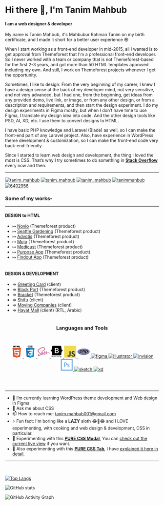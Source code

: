 # Hi there 👋, I'm Tanim Mahbub
#### I am a web designer & developer

My name is Tanim Mahbub, it's Mahbubur Rahman Tanim on my birth certificate, and I made it short for a better user experience 😎

When I start working as a front-end developer in mid-2015, all I wanted is to get approval from Themeforest that I'm a professional front-end developer. So I never worked with a team or company that is not Themeforest-based for the first 2-3 years, and got more than 50 HTML templates approved including my own. And still, I work on Themeforest projects whenever I get the opportunity.

Sometimes, I like to design. From the very beginning of my career, I knew I have a design sense at the back of my developer mind, not very sensitive, and not very advanced, but I had one, from the beginning, get ideas from any provided demo, live link, or image, or from any other design, or from a description and requirements, and then start the design experiment.
I do my design experiments in Figma mostly, but when I don’t have time to use Figma, I translate my design idea into code. And the other design tools like PSD, AI, XD, etc. I use them to convert designs to HTML.

I have basic PHP knowledge and Laravel (Blade) as well, so I can make the front-end part of any Laravel project.
Also, have experience in WordPress theme development & customization, so I can make the front-end code very back-end-friendly.

Since I started to learn web design and development, the thing I loved the most is CSS. That’s why I try sometimes to do something in [**Stack Overflow**](https://stackoverflow.com/users/6402956/tanim) every now and then.
---- ----- ------ ----

<p align="left">
<a href="https://codepen.io/tanim_mahbub" target="blank"><img align="center" src="https://raw.githubusercontent.com/rahuldkjain/github-profile-readme-generator/master/src/images/icons/Social/codepen.svg" alt="tanim_mahbub" height="30" width="40" /></a>
<a href="https://dev.to/tanim_mahbub" target="blank"><img align="center" src="https://raw.githubusercontent.com/rahuldkjain/github-profile-readme-generator/master/src/images/icons/Social/devto.svg" alt="tanim_mahbub" height="30" width="40" /></a>
<a href="https://twitter.com/tanim_mahbub" target="blank"><img align="center" src="https://raw.githubusercontent.com/rahuldkjain/github-profile-readme-generator/master/src/images/icons/Social/twitter.svg" alt="tanim_mahbub" height="30" width="40" /></a>
<a href="https://linkedin.com/in/tanimmahbub" target="blank"><img align="center" src="https://raw.githubusercontent.com/rahuldkjain/github-profile-readme-generator/master/src/images/icons/Social/linked-in-alt.svg" alt="tanimmahbub" height="30" width="40" /></a>
<a href="https://stackoverflow.com/users/6402956" target="blank"><img align="center" src="https://raw.githubusercontent.com/rahuldkjain/github-profile-readme-generator/master/src/images/icons/Social/stack-overflow.svg" alt="6402956" height="30" width="40" /></a>
</p>

### Some of my works-
---- ----- ------ ----
#### DESIGN to HTML
- ↦ [Novio](https://tanim.raptit.com/novio/)  (Themeforest product)
- ↦ [Seattle Gardening](https://tanim.raptit.com/Seattle_Gardening/) (Themeforest product)
- ↦ [Advotis](https://tanim.raptit.com/advotis/) (Themeforest product)
- ↦ [Mojo](https://tanim.raptit.com/mojo/) (Themeforest product)
- ↦ [Medicust](https://tanim.raptit.com/medicust/) (Themeforest product)
- ↦ [Purpose App](https://osumstudio.com/envato/purposeapp/demo/?v=1.1) (Themeforest product)
- ↦ [Findout App](https://osumstudio.com/envato/findout_html/frame/) (Themeforest product)
<br/><br/>

#### DESIGN & DEVELOPMENT
- ⇒ [Greeting Card](https://the-perfect-greeting.pages.dev/) (client)
- ⇒ [Black Port](https://tanim.raptit.com/blackport/preview.html) (Themeforest product)
- ⇒ [Bracket](https://tanim.raptit.com/bracket/preview.html) (Themeforest product)
- ⇒ [Shifu](https://tanimmahbub.github.io/shifu/) (client)
- ⇒ [Moving Companies](https://tanimmahbub.github.io/movingCompanies/) (client)
- ⇒ [Hayat Mall](https://hayatmall.iq/) (client) (RTL, Arabic)
<br/><br/>
<h3 align="center">Languages and Tools</h3>
<br/>
<p align="center"> <a href="https://www.w3.org/html/" target="_blank" rel="noreferrer"> <img src="https://raw.githubusercontent.com/devicons/devicon/master/icons/html5/html5-original-wordmark.svg" alt="html5" width="40" height="40"/> </a> <a href="https://www.w3schools.com/css/" target="_blank" rel="noreferrer"> <img src="https://raw.githubusercontent.com/devicons/devicon/master/icons/css3/css3-original-wordmark.svg" alt="css3" width="40" height="40"/> </a> <a href="https://sass-lang.com" target="_blank" rel="noreferrer"> <img src="https://raw.githubusercontent.com/devicons/devicon/master/icons/sass/sass-original.svg" alt="sass" width="40" height="40"/> </a> <a href="https://getbootstrap.com" target="_blank" rel="noreferrer"> <img src="https://raw.githubusercontent.com/devicons/devicon/master/icons/bootstrap/bootstrap-plain-wordmark.svg" alt="bootstrap" width="40" height="40"/> <a href="https://developer.mozilla.org/en-US/docs/Web/JavaScript" target="_blank" rel="noreferrer"> <img src="https://raw.githubusercontent.com/devicons/devicon/master/icons/javascript/javascript-original.svg" alt="javascript" width="40" height="40"/>
<a href="https://www.php.net" target="_blank" rel="noreferrer"> <img src="https://raw.githubusercontent.com/devicons/devicon/master/icons/php/php-original.svg" alt="php" width="40" height="40"/> </a> <a href="https://www.figma.com/" target="_blank" rel="noreferrer"> <img src="https://www.vectorlogo.zone/logos/figma/figma-icon.svg" alt="figma" width="40" height="40"/> </a>  <a href="https://www.adobe.com/in/products/illustrator.html" target="_blank" rel="noreferrer"> <img src="https://www.vectorlogo.zone/logos/adobe_illustrator/adobe_illustrator-icon.svg" alt="illustrator" width="40" height="40"/> </a> <a href="https://www.invisionapp.com/" target="_blank" rel="noreferrer"> <img src="https://www.vectorlogo.zone/logos/invisionapp/invisionapp-icon.svg" alt="invision" width="40" height="40"/> </a> </a> <a href="https://www.photoshop.com/en" target="_blank" rel="noreferrer"> <img src="https://raw.githubusercontent.com/devicons/devicon/master/icons/photoshop/photoshop-line.svg" alt="photoshop" width="40" height="40"/> </a> </a> <a href="https://www.sketch.com/" target="_blank" rel="noreferrer"> <img src="https://www.vectorlogo.zone/logos/sketchapp/sketchapp-icon.svg" alt="sketch" width="40" height="40"/> </a> <a href="https://www.adobe.com/products/xd.html" target="_blank" rel="noreferrer"> <img src="https://cdn.worldvectorlogo.com/logos/adobe-xd.svg" alt="xd" width="40" height="40"/> </a> </p>
<br/><br/>

---- ----- ------ ----
- 🌱 I’m currently learning WordPress theme development and Web design in Figma
- 💬 Ask me about CSS 
- 📫 How to reach me: tanim.mahbub001@gmail.com 
- ⚡ Fun fact: I'm boring like a **LAZY** sloth 😂🤣😂 and I LOVE experimenting, with cooking and web design & development, CSS in particular.
- 🔭 Experimenting with this [**PURE CSS Modal**](https://github.com/TanimMahbub/css_modal), You can [check out the current live view](https://tanimmahbub.github.io/css_modal/) if you want.
- 🔭 Also experimenting with this [**PURE CSS Tab**](https://codepen.io/Tanim_Mahbub/pen/OxzLBv), I have [explained it here in detail](https://dev.to/tanim_mahbub/pure-css-tab-using-target-and-has-1hje).
---- ----- ------ ----

<br/><br/>
[![Top Langs](https://github-readme-stats.vercel.app/api/top-langs/?username=TanimMahbub)](https://github.com/anuraghazra/github-readme-stats)

![GitHub stats](https://github-readme-stats.vercel.app/api?username=TanimMahbub&show_icons=true&count_private=true)  

![GitHub Activity Graph](https://activity-graph.herokuapp.com/graph?username=TanimMahbub)  

